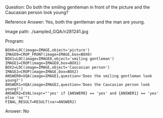 Question: Do both the smiling gentleman in front of the picture and the Caucasian person look young?

Reference Answer: Yes, both the gentleman and the man are young.

Image path: ./sampled_GQA/n281241.jpg

Program:

```
BOX0=LOC(image=IMAGE,object='picture')
IMAGE0=CROP_FRONT(image=IMAGE,box=BOX0)
BOX1=LOC(image=IMAGE0,object='smiling gentleman')
IMAGE1=CROP(image=IMAGE0,box=BOX1)
BOX2=LOC(image=IMAGE,object='Caucasian person')
IMAGE2=CROP(image=IMAGE,box=BOX2)
ANSWER0=VQA(image=IMAGE1,question='Does the smiling gentleman look young?')
ANSWER1=VQA(image=IMAGE2,question='Does the Caucasian person look young?')
ANSWER2=EVAL(expr="'yes' if {ANSWER0} == 'yes' and {ANSWER1} == 'yes' else 'no'")
FINAL_RESULT=RESULT(var=ANSWER2)
```
Answer: No

